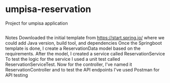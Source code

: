 # umpisa-reservation
Project for umpisa application

##
Notes
Downloaded the initial template from https://start.spring.io/ where we could add Java version, build tool, and dependencies
Once the Springboot template is done, I create a ReservationData model based on the requirements. After the model, I created a service called ReservationService
To test the logic for the service I used a unit test called ReservationServiceTest. 
Now for the controller, I've named it ReservationController and to test the API endpoints I've used Postman for API testing
